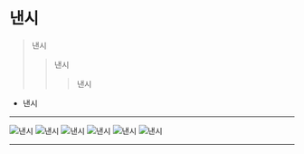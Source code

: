 # 낸시
> 낸시
>> 낸시
>>> 낸시
- 낸시

<hr/>

![낸시](http://cfile4.uf.tistory.com/image/2157C34D57B3143107172B)
![낸시](http://cfile5.uf.tistory.com/image/2713EC4557B3945027011F)
![낸시](https://ncache.ilbe.com/files/attach/new/20160828/4255758/1477885/8670678365/24bc6ec3edb9e41ddbc305d693c183c1.jpg)
![낸시](https://file2.instiz.net/data/file2/2016/09/13/0/7/3/073f94fbc1bc768a8aa449dbc2e8839f.gif)
![낸시](http://cfile25.uf.tistory.com/image/2562FE4E57B726D71B0277)
![낸시](http://cfile25.uf.tistory.com/image/2562FE4E57B726D71B0277)

<hr/>
